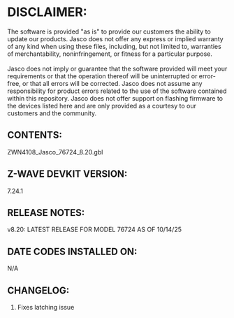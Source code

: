 # DISCLAIMER:
The software is provided "as is" to provide our customers the ability to update our products. Jasco does not offer any express or implied warranty of any kind when using these files, including, but not limited to, warranties of merchantability, noninfringement, or fitness for a particular purpose.<br>
<br>
Jasco does not imply or guarantee that the software provided will meet your requirements or that the operation thereof will be uninterrupted or error-free, or that all errors will be corrected. Jasco does not assume any responsibility for product errors related to the use of the software contained within this repository. Jasco does not offer support on flashing firmware to the devices listed here and are only provided as a courtesy to our customers and the community.

## CONTENTS:
ZWN4108_Jasco_76724_8.20.gbl

## Z-WAVE DEVKIT VERSION:
7.24.1

## RELEASE NOTES:
v8.20: LATEST RELEASE FOR MODEL 76724 AS OF 10/14/25

## DATE CODES INSTALLED ON:
N/A

## CHANGELOG:
1. Fixes latching issue
